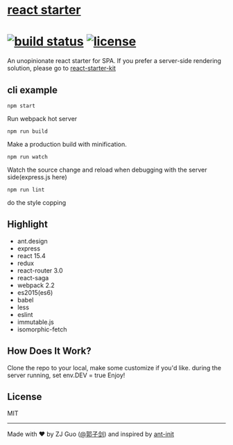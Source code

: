 # [react starter](https://facebook.github.io/react/)
[![build status](http://img.shields.io/travis/reactjs/react-redux/master.svg?style=flat-square)](http://www.guozj.com)
[![license](https://img.shields.io/github/license/mashape/apistatus.svg?maxAge=2592000)]()
=========================

An unopinionate react starter for SPA.
If you prefer a server-side rendering solution, please go to [react-starter-kit](https://github.com/kriasoft/react-starter-kit)


## cli example

```
npm start
```
Run webpack hot server
```
npm run build
```
Make a production build with minification.
```
npm run watch
```
Watch the source change and reload when debugging with the server side(express.js here)

```
npm run lint
```
do the style copping


## Highlight

- ant.design
- express
- react 15.4
- redux
- react-router 3.0
- react-saga
- webpack 2.2
- es2015(es6)
- babel
- less
- eslint
- immutable.js
- isomorphic-fetch


## How Does It Work?

Clone the repo to your local, make some customize if you'd like.
during the server running, set env.DEV = true
Enjoy!

## License

MIT

---
Made with ♥ by ZJ Guo ([@郭子剑](http://www.weibo.com/111581118)) and inspired by [ant-init](https://github.com/ant-design/antd-init)

